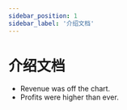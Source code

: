 ```yaml
---
sidebar_position: 1
sidebar_label: '介绍文档'
---
```


# 介绍文档

 - Revenue was off the chart.
 - Profits were higher than ever.
